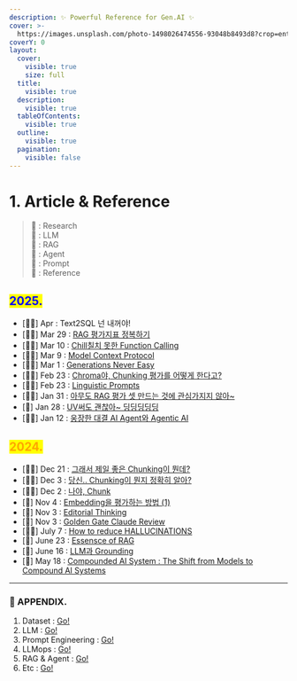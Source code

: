 ```yaml
---
description: ✨ Powerful Reference for Gen.AI ✨
cover: >-
  https://images.unsplash.com/photo-1498026474556-93048b8493d8?crop=entropy&cs=srgb&fm=jpg&ixid=M3wxOTcwMjR8MHwxfHNlYXJjaHwxMHx8YmxhY2slMjBwdXJwbGV8ZW58MHx8fHwxNzMwMTk3NTkxfDA&ixlib=rb-4.0.3&q=85
coverY: 0
layout:
  cover:
    visible: true
    size: full
  title:
    visible: true
  description:
    visible: true
  tableOfContents:
    visible: true
  outline:
    visible: true
  pagination:
    visible: false
---
```


# 1. Article & Reference

> 🔬 : Research\
> 🤖 : LLM\
> 🦜 : RAG\
> 🥑 : Agent\
> 📜 : Prompt\
> 📑 : Reference

## <mark style="color:blue;">2025.</mark>

* \[🦜🔬] Apr : Text2SQL 넌 내꺼야!
* \[🦜🔬] Mar 29 : [RAG 평가지표 정복하기](../rag-1.md)
* \[🦜🔬] Mar 10 : [Chill칠치 못한 Function Calling](../chill-function-calling.md)
* \[🥑📑] Mar 9 : [Model Context Protocol](../model-context-protocol.md)
* \[🦜🔬] Mar 1 : [Generations Never Easy](../generations-never-easy.md)
* \[🦜📑] Feb 23 : [Chroma야, Chunking 평가를 어떻게 한다고?](../chroma-chunking.md)
* \[🦜🔬] Feb 23 : [Linguistic Prompts](../linguistic-prompts.md)
* \[🦜🔬] Jan 31 : [아무도 RAG 평가 셋 만드는 것에 관심가지지 않아\~](../rag.md)
* \[📑] Jan 28 : [UV써도 괜찮아\~ 딩딩딩딩딩](../uv.md)
* \[🥑📑] Jan 12 : [웅장한 대결 AI Agent와 Agentic AI](../ai-agent-agentic-ai.md)

## <mark style="color:orange;">2024.</mark>

* \[🦜🔬] Dec 21 : [그래서 제일 좋은 Chunking이 뭔데?](../chunking.md)
* \[🦜🔬] Dec 3 : [당신.. Chunking이 뭔지 정확히 알아?](../..-chunking-...md)
* \[🦜🔬] Dec 2 : [나야, Chunk](../chunk.md)
* \[🤖]   Nov 4 : [Embedding을 평가하는 방법 (1)](../embedding.md)
* \[📑]   Nov 3 : [Editorial Thinking](../editorial-thinking.md)
* \[📜]   Nov 3 : [Golden Gate Claude Review](../golden-gate-claude-review.md)
* \[🦜🔬]   July 7 : [How to reduce HALLUCINATIONS](../how-to-reduce-hallucinations.md)
* \[🦜]   June 23 : [Essensce of RAG](../essence-of-rag.md)
* \[🦜]   June 16 : [LLM과 Grounding](../llm-grounding.md)
* \[🔬]   May 18 :  [Compounded AI System : The Shift from Models to Compound AI Systems](../compounded-ai-system-the-shift-from-models-to-compound-ai-systems.md)

***

### 🍓 APPENDIX.

1. Dataset : [Go!](dataset.md)
2. LLM : [Go!](llm.md)
3. Prompt Engineering : [Go!](prompt-engineering.md)
4. LLMops : [Go!](llmops.md)
5. RAG & Agent : [Go!](rag-and-agent.md)
6. Etc : [Go!](etc.md)



